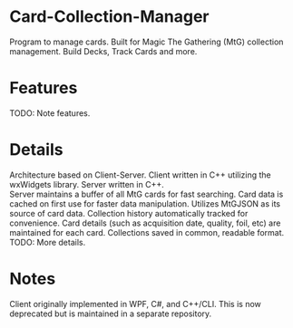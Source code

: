 # Card-Collection-Manager
Program to manage cards. Built for Magic The Gathering (MtG) collection management. Build Decks, Track Cards and more.

Features
========
TODO: Note features.

Details
=======
Architecture based on Client-Server. Client written in C++ utilizing the wxWidgets library. Server written in C++.  
Server maintains a buffer of all MtG cards for fast searching. Card data is cached on first use for faster data manipulation. Utilizes MtGJSON as its source of card data. 
Collection history automatically tracked for convenience. Card details (such as acquisition date, quality, foil, etc) are maintained for each card.
Collections saved in common, readable format.  
TODO: More details.

Notes
=====
Client originally implemented in WPF, C#, and C++/CLI. This is now deprecated but is maintained in a separate repository.
